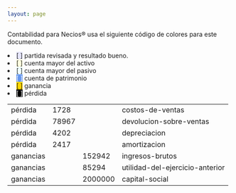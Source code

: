 ```yaml
--- 
layout: page
--- 
```


Contabilidad para Necios® usa el siguiente código de colores para este documento.
<li><span style='background-color: lavender'>[    ]</span> partida revisada y resultado bueno. </li>
<li><span style='background-color: lightyellow'>[    ]</span> cuenta mayor del activo </li>
<li><span style='background-color: azure'>[    ]</span> cuenta mayor del pasivo </li>
<li><span style='color: white; background-color: cornflowerblue'>[    ]</span> cuenta de patrimonio </li>
<li><span style='background-color: gold'>[    ]</span> ganancia </li>
<li><span style='color: white; background-color: black'>[    ]</span> pérdida </li>
<table><tbody>
<tr><td>pérdida</td><td>1728</td><td></td><td>costos-de-ventas</td></tr>
<tr><td>pérdida</td><td>78967</td><td></td><td>devolucion-sobre-ventas</td></tr>
<tr><td>pérdida</td><td>4202</td><td></td><td>depreciacion</td></tr>
<tr><td>pérdida</td><td>2417</td><td></td><td>amortizacion</td></tr>
<tr><td> ganancias </td><td> </td><td>152942</td><td>ingresos-brutos</td></tr>
<tr><td> ganancias </td><td> </td><td>85294</td><td>utilidad-del-ejercicio-anterior</td></tr>
<tr><td> ganancias </td><td> </td><td>2000000</td><td>capital-social</td></tr>
<table><tbody>
